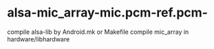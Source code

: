 # alsa-mic_array-mic.pcm-ref.pcm-

compile alsa-lib by Android.mk or Makefile
compile mic_array in hardware/libhardware

